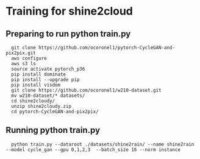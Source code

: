# Training for shine2cloud

## Preparing to run python train.py 
      git clone https://github.com/ocoronel1/pytorch-CycleGAN-and-pix2pix.git
      aws configure
      aws s3 ls
      source activate pytorch_p36
      pip install dominate
      pip install --upgrade pip
      pip install visdom
      git clone https://github.com/ocoronel1/w210-dataset.git
      mv w210-dataset/* datasets/
      cd shine2cloudy/
      unzip shine2cloudy.zip 
      cd pytorch-CycleGAN-and-pix2pix/

## Running python train.py
      python train.py --dataroot ./datasets/shine2rain/ --name shine2rain --model cycle_gan --gpu 0,1,2,3  --batch_size 16 --norm instance
